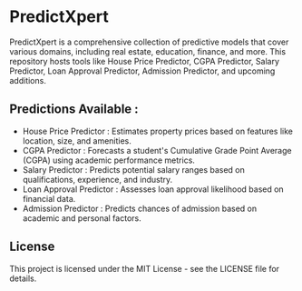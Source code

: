 # PredictXpert
 PredictXpert is a comprehensive collection of predictive models that cover various domains, including real estate, education, finance, and more. This repository hosts tools like House Price Predictor, CGPA Predictor, Salary Predictor, Loan Approval Predictor, Admission Predictor, and upcoming additions.

## Predictions Available :
- House Price Predictor : Estimates property prices based on features like location, size, and amenities.
- CGPA Predictor : Forecasts a student's Cumulative Grade Point Average (CGPA) using academic performance metrics.
- Salary Predictor : Predicts potential salary ranges based on qualifications, experience, and industry.
- Loan Approval Predictor : Assesses loan approval likelihood based on financial data.
- Admission Predictor : Predicts chances of admission based on academic and personal factors.

## License
This project is licensed under the MIT License - see the LICENSE file for details.
